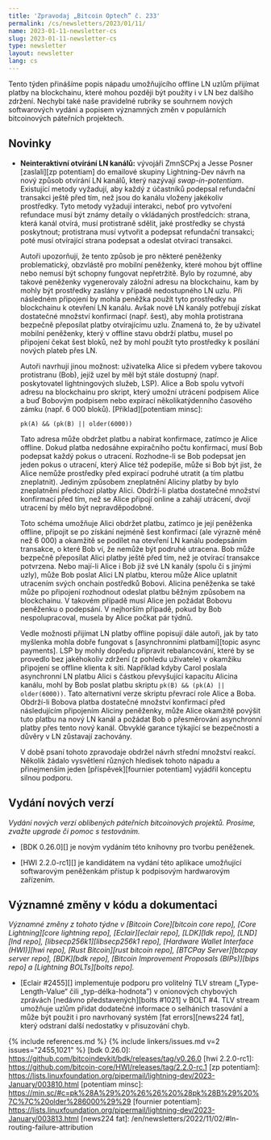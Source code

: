```yaml
---
title: 'Zpravodaj „Bitcoin Optech” č. 233'
permalink: /cs/newsletters/2023/01/11/
name: 2023-01-11-newsletter-cs
slug: 2023-01-11-newsletter-cs
type: newsletter
layout: newsletter
lang: cs
---
```

Tento týden přinášíme popis nápadu umožňujícího offline LN uzlům přijímat
platby na blockchainu, které mohou později být použity i v LN bez dalšího
zdržení. Nechybí také naše pravidelné rubriky se souhrnem nových
softwarových vydání a popisem významných změn v populárních bitcoinových
páteřních projektech.

## Novinky

- **Neinteraktivní otvírání LN kanálů:** vývojáři ZmnSCPxj
  a Jesse Posner [zaslali][zp potentiam] do emailové skupiny Lightning-Dev
  návrh na nový způsob otvírání LN kanálů, který nazývají *swap-in-potentiam*.
  Existující metody vyžadují, aby každý z účastníků
  podepsal refundační transakci ještě před tím, než jsou do kanálu vloženy
  jakékoliv prostředky. Tyto metody vyžadují interakci, neboť pro
  vytvoření refundace musí být známy detaily o vkládaných prostředcích:
  strana, která kanál otvírá, musí protistraně sdělit, jaké prostředky
  se chystá poskytnout; protistrana musí vytvořit a podepsat refundační
  transakci; poté musí otvírající strana podepsat a odeslat otvírací
  transakci.

  Autoři upozorňují, že tento způsob je pro některé peněženky problematický,
  obzvlástě pro mobilní peněženky, které mohou být offline nebo nemusí být
  schopny fungovat nepřetržitě. Bylo by rozumné, aby takové peněženky
  vygenerovaly záložní adresu na blockchainu, kam by mohly být prostředky
  zaslány v případě nedostupného LN uzlu. Při následném připojení by mohla
  peněžka použít tyto prostředky na blockchainu k otevření LN kanálu.
  Avšak nové LN kanály potřebují získat dostatečné množství konfirmací
  (např. šest), aby mohla protistrana bezpečně přeposílat platby
  otvírajícímu uzlu. Znamená to, že by uživatel mobilní peněženky, který
  v offline stavu obdrží platbu, musel po připojení čekat šest bloků,
  než by mohl použít tyto prostředky k posílání nových plateb přes LN.

  Autoři navrhují jinou možnost: uživatelka Alice si předem vybere
  takovou protistranu (Bob), jejíž uzel by měl být stále dostupný
  (např. poskytovatel lightningových služeb, LSP). Alice a Bob spolu
  vytvoří adresu na blockchainu pro skript, který umožní utrácení
  podpisem Alice a buď Bobovým podpisem nebo expirací několikatýdenního
  časového zámku (např. 6 000 bloků). [Příklad][potentiam minsc]:

   ```hack
   pk(A) && (pk(B) || older(6000))
   ```

  Tato adresa může obdržet platbu a nabírat konfirmace, zatímco je Alice
  offline. Dokud platba nedosáhne expiračního počtu konfirmací, musí Bob
  podepsat každý pokus o utracení. Rozhodne-li se Bob podepsat jen jeden
  pokus o utracení, který Alice též podepíše, může si Bob být jist,
  že Alice nemůže prostředky před expirací podruhé utratit (a tím platbu
  zneplatnit). Jediným způsobem zneplatnění Aliciny platby by bylo
  zneplatnění předchozí platby Alici. Obdrží-li platba dostatečné
  množství konfirmací před tím, než se Alice připojí online a zahájí
  utrácení, dvojí utracení by mělo být nepravděpodobné.

  Toto schéma umožňuje Alici obdržet platbu, zatímco je její peněženka offline,
  připojit se po získání nejméně šest konfirmací (ale výrazně
  méně než 6 000) a okamžitě se podílet na otevření LN kanálu podepsáním
  transakce, o které Bob ví, že nemůže být podruhé utracena. Bob může bezpečně
  přeposílat Alici platby ještě před tím, než je otvírací transakce
  potvrzena. Nebo mají-li Alice i Bob již své LN kanály (spolu či s jinými
  uzly), může Bob poslat Alici LN platbu, kterou může Alice uplatnit utracením
  svých onchain postředků Bobovi. Alicina peněženka se také může po připojení
  rozhodnout odeslat platbu běžným způsobem na blockchainu. V takovém případě musí
  Alice jen požádat Bobovu peněženku o podepsání. V nejhorším případě, pokud by Bob
  nespolupracoval, musela by Alice počkat pár týdnů.

  Vedle možnosti přijímat LN platby offline popisují dále autoři, jak by tato
  myšlenka mohla dobře fungovat s [asynchronními platbami][topic async payments].
  LSP by mohly dopředu připravit rebalancování, které by se provedlo bez
  jakéhokoliv zdržení (z pohledu uživatele) v okamžiku připojení se
  offline klienta k síti. Například kdyby Carol poslala asynchronní LN
  platbu Alici s částkou převyšující kapacitu Alicina kanálu, mohl by Bob
  poslat platbu skriptu `pk(B) && (pk(A) || older(6000))`. Tato alternativní
  verze skriptu převrací role Alice a Boba. Obdrží-li Bobova platba
  dostatečné množství konfirmací před následujícím připojením Aliciny
  peněženky, může Alice okamžitě povýšit tuto platbu na nový LN kanál
  a požádat Bob o přesměrování asynchronní platby přes tento nový kanál.
  Obvyklé garance týkající se bezpečnosti a důvěry v LN zůstavají
  zachovány.

  V době psaní tohoto zpravodaje obdržel návrh střední množství reakcí.
  Několik žádalo vysvětlení různých hledisek tohoto nápadu a přinejmenším
  jeden [příspěvek][fournier potentiam] vyjádřil konceptu silnou podporu.

## Vydání nových verzí

*Vydání nových verzí oblíbených páteřních bitcoinových projektů. Prosíme,
zvažte upgrade či pomoc s testováním.*

- [BDK 0.26.0][] je novým vydáním této knihovny pro tvorbu peněženek.

- [HWI 2.2.0-rc1][] je kandidátem na vydání této aplikace umožňující
  softwarovým peněženkám přístup k podpisovým hardwarovým zařízením.


## Významné změny v kódu a dokumentaci

*Významné změny z tohoto týdne v [Bitcoin Core][bitcoin core repo], [Core
Lightning][core lightning repo], [Eclair][eclair repo], [LDK][ldk repo],
[LND][lnd repo], [libsecp256k1][libsecp256k1 repo], [Hardware Wallet
Interface (HWI)][hwi repo], [Rust Bitcoin][rust bitcoin repo], [BTCPay
Server][btcpay server repo], [BDK][bdk repo], [Bitcoin Improvement
Proposals (BIPs)][bips repo] a [Lightning BOLTs][bolts repo].*

- [Eclair #2455][] implementuje podporu pro volitelný TLV stream
  („Type-Length-Value“ čili „typ-délka-hodnota”) v onionových
  chybových zprávách [nedávno představených][bolts #1021] v BOLT #4.
  TLV stream umožňuje uzlům přidat dodatečné informace o selháních
  trasování a může být použit i pro navrhovaný systém [fat errors][news224
  fat], který odstraní další nedostatky v přisuzování chyb.

{% include references.md %}
{% include linkers/issues.md v=2 issues="2455,1021" %}
[bdk 0.26.0]: https://github.com/bitcoindevkit/bdk/releases/tag/v0.26.0
[hwi 2.2.0-rc1]: https://github.com/bitcoin-core/HWI/releases/tag/2.2.0-rc.1
[zp potentiam]: https://lists.linuxfoundation.org/pipermail/lightning-dev/2023-January/003810.html
[potentiam minsc]: https://min.sc/#c=pk%28A%29%20%26%26%20%28pk%28B%29%20%7C%7C%20older%286000%29%29
[fournier potentiam]: https://lists.linuxfoundation.org/pipermail/lightning-dev/2023-January/003813.html
[news224 fat]: /en/newsletters/2022/11/02/#ln-routing-failure-attribution
